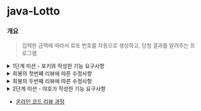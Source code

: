 # java-Lotto

### 개요

> 입력한 금액에 따라서 로또 번호를 자동으로 생성하고, 당첨 결과를 알려주는 프로그램

<details>
<summary>1단계 미션 - 포키와 작성한 기능 요구사항</summary>
<div markdown="1">

### 목표

##### 공통 목표

- TDD에 맞게 개발 진행해보기
- 원시값 포장해보기
- Enum의 장점을 진심으로 느껴보기
- ‘어떻게’ 보다 ‘무엇을’

##### 야호

- Collection API 활용해보기

##### 포키

- 페어와 이해 수준을 잘 싱크하기
    - stream 전파하기

---

## 기능 요구사항 목록

### 절차에 따른 목록

- [X]  구입 금액을 입력받는다
    - [X]  [예외] 구입 금액은 숫자여야 한다
    - [X]  [예외] 구입 금액은 0원보다 커야 한다
    - [X]  [예외] 구입 금액은 1000원 단위로 나뉜다

```markdown
구입금액을 입력해 주세요. 14000
```

- [X]  입력받은 금액을 로또의 금액(1000원)으로 나누어서 구매할 로또 수량을 구한다
- [X]  구매한 로또 수량을 출력한다

```markdown
14개를 구매했습니다.
```

- [X]  수량만큼 로또 번호를 생성한다
    - [X]  로또 한 장에 총 6개 숫자가 포함된다
    - [X]  각 번호는 1 ~ 45 사이의 랜덤값이다
    - [X]  로또 한 장 내에서 숫자는 오름차순으로 정렬된다
- [X]  생성 로또 번호를 출력한다

```markdown
[8, 21, 23, 41, 42, 43]
[3, 5, 11, 16, 32, 38]
[7, 11, 16, 35, 36, 44]
[1, 8, 11, 31, 41, 42]
[13, 14, 16, 38, 42, 45]
[7, 11, 30, 40, 42, 43]
[2, 13, 22, 32, 38, 45]
[23, 25, 33, 36, 39, 41]
[1, 3, 5, 14, 22, 45]
[5, 9, 38, 41, 43, 44]
[2, 8, 9, 18, 19, 21]
[13, 14, 18, 21, 23, 35]
[17, 21, 29, 37, 42, 45]
[3, 8, 27, 30, 35, 44]
```

- [X]  지난 주 당첨 번호를 입력받는다
    - [X]  [예외] 숫자만 입력해야 한다
    - [X]  [예외] 모든 숫자가 1 이상 45 이하여야 한다
    - [X]  [예외] 숫자가 6개여야 한다
    - [X]  [예외] 중복된 숫자가 있을 수 없다

```markdown
지난 주 당첨 번호를 입력해 주세요. 1, 2, 3, 4, 5, 6
```

- [X]  보너스 번호를 입력받는다
    - [X]  [예외] 숫자만 입력해야 한다
    - [X]  [예외] 1 이상 45 이하여야 한다
    - [X]  [예외] 당첨 번호와 중복되면 안된다

```markdown
보너스 볼을 입력해 주세요. 7
```

- [X]  당첨 통계를 구해서 출력한다
    - [X]  각 숫자의 일치 여부 구하기
    - [X]  일치하는 숫자의 개수 구하기
    - [X]  일치 개수에 따른 등수 구하기
    - [X]  만약 5개가 일치한다면, 보너스 볼과 일치하는지 확인하기

```markdown
당첨 통계
---------
3개 일치 (5000원)- 1개 4개 일치 (50000원)- 0개 5개 일치 (1500000원)- 0개 5개 일치, 보너스 볼 일치(30000000원) - 0개 6개 일치 (2000000000원)- 0개
```

- [X]  총 당첨금을 구한다
    - [X]  각 등수별 당첨금을 구한다
- [X]  수익률을 구해서 출력한다
    - [X]  수익률 = 총 당첨금 / 구입 금액

```markdown
총 수익률은 0.35입니다.
```

### 도메인 설계

##### InputView

- 구매 금액 입력
- 지난주 당첨 번호, 보너스 번호 입력받기

##### ResultView

- 생성한 로또 출력
- 로또 수량 출력하기
- 당첨 통계 출력
- 수익률 출력하기

##### Money

- 구매 금액을 검사

##### Lotto

- 로또 수량 구하기
- 랜덤값 6개 부여

##### Lottos

- 수량만큼 로또 생성

##### WinningNumber

- 당첨 번호 검사

##### WinningNumbers

- 당첨 번호들과 로또 번호 비교하기
- 당첨 번호들의 개수와 중복 여부 검사

##### Prize

- 맞는 숫자 개수에 따른 당첨금

##### PrizeInformation

- 해당 등수의 당첨금 구하기

##### Controller

- 수익률 구하기

</div>
</details>

<details>
<summary>희봉의 첫번째 리뷰에 따른 수정사항</summary>
<div markdow="1">

1. Lotto 생성자에 대한 테스트 진행하기
    - [X] Lotto 객체 두개 생성 후 `isEqualTo()` 이용해 비교하기 -> `isNotEqualTo()` 이용
    - [X] `equals()`, `hashCode()` 재정의 -> 두 객체가 다른 참조값을 가져야하므로 일치할 필요 없음
    - [X] 테스트가 힘든 코드인 Collection.shuffle() 분리하기
2. `Arrays.asList()` 의 패키지
    - [X] `assertj.core` -> `java.util` 로 변경
3. `assert` 문이 없으면 테스트코드가 아니다
    - [X] 학습 테스트에서 출력을 이용해 값을 확인하지 말고 `assert` 문 사용하기
4. 배열보다는 리스트를 사용하기
    - [X] 배열이 사용된 곳이 있다면 리스트로 변경하기
5. LottoNumber 가 인터페이스로 구현된 목적을 확실히 하기
    - [X] 함수 재사용이 목적인지, 하나의 타입으로 묶기 위함인지 생각해보기
    - [X] 전자라면, 인터페이스가 아닌 조합을 사용하기
6. static을 사용하는 목적
    - [X] Controller 의 모든 메서드를 static 으로 만든 이유 생각해보기
7. 개인적 리팩터링
    - [X] 불변값에 final 을 사용해 불변임을 명시
    - [X] `NOMINEE_NUMBERS` -> `LOTTO_BALLS` 의미가 들어나는 이름 사용
    - [X] PrizeInformation 생성자 private 으로 변경
        - [X] 변경으로 인한 테스트 코드 수정
    - [X] Prize.getPrize() 변경으로 인한 PrizeTest 의 에러 수정

</div>
</details>

<details>
<summary>희봉의 두번째 리뷰에 따른 수정사항</summary>
<div markdow="1">

1. `map` 을 사용하지 않고 `WinningNumber` 자체가 중복인지 확인하기
   - [X] Number equals 테스트
   - [X] WinningNumber equals 테스트
   - [X] getDistinctCount() 에서 map 부분 지우고, 기존의 테스트 진행
   - [ ] 성공하면 getNumber() 삭제
2. 테스트에서 for문 사용하지 않고 정확한 값 넣어주기
   - [X] WinningNumbersTest 에서 @BeforeEach의 for문 삭제
3. 테스트마다 새로운 given 값이 필요하다면 각각 새로 만들기
   - [X] WinningNumbersTest 에서 테스트마다 새로운 given 값 작성
4. equals() 오버라이딩
   - [X] 인텔리제이의 자동완성 함수 내용으로 사용하기 (WinningNumber)
5. Number의 사용 범위
   - [X] Lotto 의 Integer 대신 Number 를 사용해도 될까?
6. Prize의 기본 값을 이용해 getPrize() 역할하기
   - [X] getPrizeByCount() 함수에서 필터로 prize.bonus 와 matchResult.isBonus() 값이 같은지 확인
</div>
</details>

<details>
<summary>2단계 미션 - 야호가 작성한 기능 요구사항</summary>
<div markdow="1">

### 절차에 따른 목록

1. 수동으로 구매할 로또 수 입력받기
   - [X] 숫자로 입력해야 함
   - [X] 총 구매한 로또 수 보다 작아야 함
   - [X] 0 이상이어야 함

```markdown
수동으로 구매할 로또 수를 입력해 주세요.
3
```

2. 수동으로 구매할 로또 번호 입력받기
   - [X] 수동 구매 로또 수 만큼 입력받아야 함
   - [X] `, ` 로 구분되어 입력돼야 함
   - [X] 중복되는 숫자가 있으면 안됨
   - [X] 각 숫자는 1 이상 45 이하의 숫자여야 함
   - [X] 6개의 숫자로 이루어져야 함

```markdown
수동으로 구매할 번호를 입력해 주세요.
8, 21, 23, 41, 42, 43
3, 5, 11, 16, 32, 38
7, 11, 16, 35, 36, 44
```

3. 수동 + 자동 생성된 로또 출력하기
   - [X] (수동 개수 + 자동 개수)가 구매한 개수와 같아야 함
   - [X] 수동과 자동 각각 몇개씩 구입했는지 출력해야 함

```markdown
수동으로 3장, 자동으로 11개를 구매했습니다.
[8, 21, 23, 41, 42, 43]
[3, 5, 11, 16, 32, 38]
[7, 11, 16, 35, 36, 44]
[1, 8, 11, 31, 41, 42]
[13, 14, 16, 38, 42, 45]
[7, 11, 30, 40, 42, 43]
[2, 13, 22, 32, 38, 45]
[23, 25, 33, 36, 39, 41]
[1, 3, 5, 14, 22, 45]
[5, 9, 38, 41, 43, 44]
[2, 8, 9, 18, 19, 21]
[13, 14, 18, 21, 23, 35]
[17, 21, 29, 37, 42, 45]
[3, 8, 27, 30, 35, 44]
```

### 리팩터링 방향

1. 로또 숫자 하나하나를 LottoBall 로 취급
   - [X] LottoBall 은 1 이상 45 이하의 숫자
2. Lotto 를 AutoLotto 와 ManualLotto 로 나누기
   - [X] Lotto 는 LottoBall 6개로 이루어져야 함
   - [X] Lotto 의 LottoBall 은 중복될 수 없음
   - [X] AutoLotto 와 ManualLotto 개수의 합이 총 구매한 로또 수와 같아야 함렬
- [X] WinningBall 과 LottoBall 합쳐보기
- [X] 예외 발생시 에러 메세지 출력 후 재입력 요구


</div>
</details>

- [온라인 코드 리뷰 과정](https://github.com/woowacourse/woowacourse-docs/blob/master/maincourse/README.md)